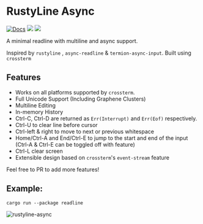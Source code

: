 # RustyLine Async
[![Docs](https://docs.rs/rustyline-async/badge.svg)](https://docs.rs/rustyline-async)
[![](https://img.shields.io/crates/v/rustyline-async.svg)](https://crates.io/crates/rustyline-async)
![](https://tokei.rs/b1/github/zyansheep/rustyline-async?category=code)

A minimal readline with multiline and async support.

Inspired by `rustyline` , `async-readline` & `termion-async-input`. Built using `crossterm`

## Features

 * Works on all platforms supported by `crossterm`.
 * Full Unicode Support (Including Graphene Clusters)
 * Multiline Editing
 * In-memory History
 * Ctrl-C, Ctrl-D are returned as `Err(Interrupt)` and `Err(Eof)` respectively.
 * Ctrl-U to clear line before cursor
 * Ctrl-left & right to move to next or previous whitespace
 * Home/Ctrl-A and End/Ctrl-E to jump to the start and end of the input (Ctrl-A & Ctrl-E can be toggled off with feature)
 * Ctrl-L clear screen
 * Extensible design based on `crossterm`'s `event-stream` feature

Feel free to PR to add more features!

## Example:
```
cargo run --package readline
```

![rustyline-async](https://i.imgur.com/Ei2bzgu.gif)
